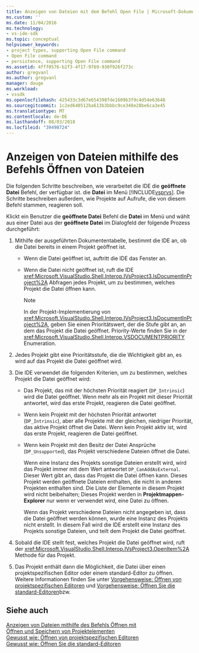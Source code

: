 ```yaml
---
title: Anzeigen von Dateien mit dem Befehl Open File | Microsoft-Dokumentation
ms.custom: ''
ms.date: 11/04/2016
ms.technology:
- vs-ide-sdk
ms.topic: conceptual
helpviewer_keywords:
- project types, supporting Open File command
- Open File command
- persistence, supporting Open File command
ms.assetid: 4fff0576-b2f3-4f17-9769-930f926f273c
author: gregvanl
ms.author: gregvanl
manager: douge
ms.workload:
- vssdk
ms.openlocfilehash: 425433c3d67e654398fde1609b3f9c4d54e63648
ms.sourcegitcommit: 1c2ed640512ba613b3bbbc9ce348e28be6ca3e45
ms.translationtype: MT
ms.contentlocale: de-DE
ms.lasthandoff: 08/03/2018
ms.locfileid: "39498724"
---
```

# <a name="display-files-by-using-the-open-file-command"></a>Anzeigen von Dateien mithilfe des Befehls Öffnen von Dateien
Die folgenden Schritte beschreiben, wie verarbeitet die IDE die **geöffnete Datei** Befehl, der verfügbar ist. die **Datei** im Menü [!INCLUDE[vsprvs](../../code-quality/includes/vsprvs_md.md)]. Die Schritte beschreiben außerdem, wie Projekte auf Aufrufe, die von diesem Befehl stammen, reagieren soll.  
  
 Klickt ein Benutzer die **geöffnete Datei** Befehl die **Datei** im Menü und wählt aus einer Datei aus der **geöffnete Datei** im Dialogfeld der folgende Prozess durchgeführt:  
  
1.  Mithilfe der ausgeführten Dokumententabelle, bestimmt die IDE an, ob die Datei bereits in einem Projekt geöffnet ist.  
  
    -   Wenn die Datei geöffnet ist, auftritt die IDE das Fenster an.  
  
    -   Wenn die Datei nicht geöffnet ist, ruft die IDE <xref:Microsoft.VisualStudio.Shell.Interop.IVsProject3.IsDocumentInProject%2A> Abfragen jedes Projekt, um zu bestimmen, welches Projekt die Datei öffnen kann.  
  
        > [!NOTE]
        >  In der Projekt-Implementierung von <xref:Microsoft.VisualStudio.Shell.Interop.IVsProject3.IsDocumentInProject%2A>, geben Sie einen Prioritätswert, der die Stufe gibt an, an dem das Projekt die Datei geöffnet. Priority-Werte finden Sie in der <xref:Microsoft.VisualStudio.Shell.Interop.VSDOCUMENTPRIORITY> Enumeration.  
  
2.  Jedes Projekt gibt eine Prioritätsstufe, die die Wichtigkeit gibt an, es wird auf das Projekt die Datei geöffnet wird.  
  
3.  Die IDE verwendet die folgenden Kriterien, um zu bestimmen, welches Projekt die Datei geöffnet wird:  
  
    -   Das Projekt, das mit der höchsten Priorität reagiert (`DP_Intrinsic`) wird die Datei geöffnet. Wenn mehr als ein Projekt mit dieser Priorität antwortet, wird das erste Projekt, reagieren die Datei geöffnet.  
  
    -   Wenn kein Projekt mit der höchsten Priorität antwortet (`DP_Intrinsic`), aber alle Projekte mit der gleichen, niedriger Priorität, das aktive Projekt öffnet die Datei. Wenn kein Projekt aktiv ist, wird das erste Projekt, reagieren die Datei geöffnet.  
  
    -   Wenn kein Projekt mit den Besitz der Datei Ansprüche (`DP_Unsupported`), das Projekt verschiedene Dateien öffnet die Datei.  
  
         Wenn eine Instanz des Projekts sonstige Dateien erstellt wird, wird das Projekt immer mit dem Wert antwortet `DP_CanAddAsExternal`. Dieser Wert gibt an, dass das Projekt die Datei öffnen kann. Dieses Projekt werden geöffnete Dateien enthalten, die nicht in anderen Projekten enthalten sind. Die Liste der Elemente in diesem Projekt wird nicht beibehalten; Dieses Projekt werden in **Projektmappen-Explorer** nur wenn er verwendet wird, eine Datei zu öffnen.  
  
         Wenn das Projekt verschiedene Dateien nicht angegeben ist, dass die Datei geöffnet werden können, wurde eine Instanz des Projekts nicht erstellt. In diesem Fall wird die IDE erstellt eine Instanz des Projekts sonstige Dateien, und teilt dem Projekt die Datei geöffnet.  
  
4.  Sobald die IDE stellt fest, welches Projekt die Datei geöffnet wird, ruft der <xref:Microsoft.VisualStudio.Shell.Interop.IVsProject3.OpenItem%2A> Methode für das Projekt.  
  
5.  Das Projekt enthält dann die Möglichkeit, die Datei über einen projektspezifischen Editor oder einem standard-Editor zu öffnen. Weitere Informationen finden Sie unter [Vorgehensweise: Öffnen von projektspezifischen Editoren](../../extensibility/how-to-open-project-specific-editors.md) und [Vorgehensweise: Öffnen Sie die standard-Editoren](../../extensibility/how-to-open-standard-editors.md)bzw.  
  
## <a name="see-also"></a>Siehe auch  
 [Anzeigen von Dateien mithilfe des Befehls Öffnen mit](../../extensibility/internals/displaying-files-by-using-the-open-with-command.md)   
 [Öffnen und Speichern von Projektelementen](../../extensibility/internals/opening-and-saving-project-items.md)   
 [Gewusst wie: Öffnen von projektspezifischen Editoren](../../extensibility/how-to-open-project-specific-editors.md)   
 [Gewusst wie: Öffnen Sie die standard-Editoren](../../extensibility/how-to-open-standard-editors.md)